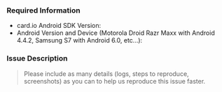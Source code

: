 ### Required Information

- card.io Android SDK Version:
- Android Version and Device (Motorola Droid Razr Maxx with Android 4.4.2, Samsung S7 with Android 6.0, etc...):

### Issue Description
> Please include as many details (logs, steps to reproduce, screenshots) as you can to help us reproduce this issue faster.
